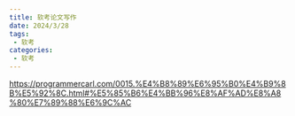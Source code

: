 ```yaml
---
title: 软考论文写作
date: 2024/3/28
tags:
 - 软考
categories:
 - 软考
---
```

https://programmercarl.com/0015.%E4%B8%89%E6%95%B0%E4%B9%8B%E5%92%8C.html#%E5%85%B6%E4%BB%96%E8%AF%AD%E8%A8%80%E7%89%88%E6%9C%AC